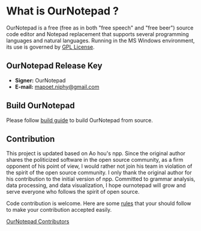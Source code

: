 What is OurNotepad ?
===================

OurNotepad is a free (free as in both "free speech" and "free beer") source code
editor and Notepad replacement that supports several programming languages and
natural languages. Running in the MS Windows environment, its use is governed by
[GPL License](LICENSE).

OurNotepad Release Key
---------------------
- **Signer:** OurNotepad
- **E-mail:** mapoet.niphy@gmail.com

Build OurNotepad
---------------

Please follow [build guide](BUILD.md) to build OurNotepad from source.


Contribution
------------
This project is updated based on Ao hou's npp.  Since the original author shares the politicized software in the open source community, as a firm opponent of his point of view, I would rather not join his team in violation of the spirit of the open source community. I only thank the original author for his contribution to the initial version of npp.  Committed to grammar analysis, data processing, and data visualization, I hope ournotepad will grow and serve everyone who follows the spirit of open source.

Code contribution is welcome. Here are some [rules](CONTRIBUTING.md) that your should follow to make your contribution accepted easily. 

[OurNotepad Contributors](https://github.com/mapoet/ournotepad)


